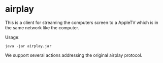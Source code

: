 # airplay

This is a client for streaming the computers screen to a AppleTV which is in the same network like the computer.

Usage:

`java -jar airplay.jar`

We support several actions addressing the original airplay protocol.
